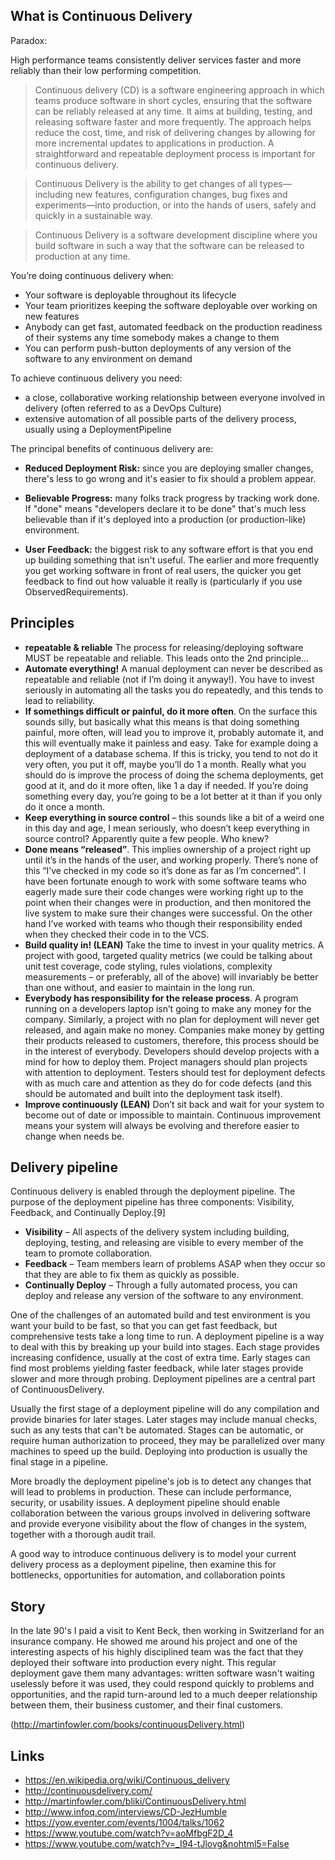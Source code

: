 ## What is Continuous Delivery

Paradox:

High performance teams consistently deliver services faster and more 
reliably than their low performing competition.

> Continuous delivery (CD) is a software engineering approach in which teams produce software in short cycles,
> ensuring that the software can be reliably released at any time. It aims at building,
> testing, and releasing software faster and more frequently. The approach helps reduce the cost,
> time, and risk of delivering changes by allowing for more incremental updates to applications in production.
> A straightforward and repeatable deployment process is important for continuous delivery.


> Continuous Delivery is the ability to get changes of all types—including new features, 
> configuration changes, bug fixes and experiments—into production, 
> or into the hands of users, safely and quickly in a sustainable way.


> Continuous Delivery is a software development discipline where you build software in such a way 
> that the software can be released to production at any time.

You’re doing continuous delivery when:

* Your software is deployable throughout its lifecycle
* Your team prioritizes keeping the software deployable over working on new features
* Anybody can get fast, automated feedback on the production readiness of their systems any time somebody makes a change to them
* You can perform push-button deployments of any version of the software to any environment on demand

To achieve continuous delivery you need:

* a close, collaborative working relationship between everyone involved 
  in delivery (often referred to as a DevOps Culture)
* extensive automation of all possible parts of the delivery process, 
  usually using a DeploymentPipeline
  
The principal benefits of continuous delivery are:


* **Reduced Deployment Risk:** since you are deploying smaller changes, 
  there's less to go wrong and it's easier to fix should a problem appear.

* **Believable Progress:** many folks track progress by tracking work done. 
  If "done" means "developers declare it to be done" that's much less believable than if it's deployed into a production (or production-like) environment.

* **User Feedback:** the biggest risk to any software effort is that you end up building something that isn't useful. The earlier and more frequently you get working software in front of real users, 
  the quicker you get feedback to find out how valuable it really is (particularly if you use ObservedRequirements).
  
## Principles

* **repeatable & reliable** The process for releasing/deploying software MUST be repeatable and reliable. This leads onto the 2nd principle…
* **Automate everything!** A manual deployment can never be described as repeatable and reliable (not if I’m doing it anyway!). You have to invest seriously in automating all the tasks you do repeatedly, and this tends to lead to reliability.
* **If somethings difficult or painful, do it more often**. On the surface this sounds silly, but basically what this means is that doing something painful, more often, will lead you to improve it, probably automate it, and this will eventually make it painless and easy. Take for example doing a deployment of a database schema. If this is tricky, you tend to not do it very often, you put it off, maybe you’ll do 1 a month. Really what you should do is improve the process of doing the schema deployments, get good at it, and do it more often, like 1 a day if needed. If you’re doing something every day, you’re going to be a lot better at it than if you only do it once a month.
* **Keep everything in source control** – this sounds like a bit of a weird one in this day and age, I mean seriously, who doesn’t keep everything in source control? Apparently quite a few people. Who knew?
* **Done means “released”**. This implies ownership of a project right up until it’s in the hands of the user, and working properly. There’s none of this “I’ve checked in my code so it’s done as far as I’m concerned”. I have been fortunate enough to work with some software teams who eagerly made sure their code changes were working right up to the point when their changes were in production, and then monitored the live system to make sure their changes were successful. On the other hand I’ve worked with teams who though their responsibility ended when they checked their code in to the VCS.
* **Build quality in! (LEAN)** Take the time to invest in your quality metrics. A project with good, targeted quality metrics (we could be talking about unit test coverage, code styling, rules violations, complexity measurements – or preferably, all of the above) will invariably be better than one without, and easier to maintain in the long run.
* **Everybody has responsibility for the release process**. A program running on a developers laptop isn’t going to make any money for the company. Similarly, a project with no plan for deployment will never get released, and again make no money. Companies make money by getting their products released to customers, therefore, this process should be in the interest of everybody. Developers should develop projects with a mind for how to deploy them. Project managers should plan projects with attention to deployment. Testers should test for deployment defects with as much care and attention as they do for code defects (and this should be automated and built into the deployment task itself).
* **Improve continuously (LEAN)** Don’t sit back and wait for your system to become out of date or impossible to maintain. Continuous improvement means your system will always be evolving and therefore easier to change when needs be.
  

## Delivery pipeline

Continuous delivery is enabled through the deployment pipeline. 
The purpose of the deployment pipeline has three components: Visibility, Feedback, and Continually Deploy.[9]


* **Visibility** – All aspects of the delivery system including building, deploying, testing, and releasing are visible to every member of the team to promote collaboration.
* **Feedback** – Team members learn of problems ASAP when they occur so that they are able to fix them as quickly as possible.
* **Continually Deploy** – Through a fully automated process, you can deploy and release any version of the software to any environment.


One of the challenges of an automated build and test environment is you want your build to be fast, 
so that you can get fast feedback, but comprehensive tests take a long time to run. 
A deployment pipeline is a way to deal with this by breaking up your build into stages. 
Each stage provides increasing confidence, usually at the cost of extra time. 
Early stages can find most problems yielding faster feedback, while later stages provide slower and more through probing. 
Deployment pipelines are a central part of ContinuousDelivery.

Usually the first stage of a deployment pipeline will do any compilation and provide binaries for later stages. 
Later stages may include manual checks, such as any tests that can't be automated. 
Stages can be automatic, or require human authorization to proceed, they may be parallelized over 
many machines to speed up the build. Deploying into production is usually the final stage in a pipeline.

More broadly the deployment pipeline's job is to detect any changes that will lead to problems in production. 
These can include performance, security, or usability issues. 
A deployment pipeline should enable collaboration between the various groups involved in delivering software 
and provide everyone visibility about the flow of changes in the system, together with a thorough audit trail.

A good way to introduce continuous delivery is to model your current delivery process as a deployment pipeline, 
then examine this for bottlenecks, opportunities for automation, and collaboration points


## Story 

In the late 90's I paid a visit to Kent Beck, then working in Switzerland for an insurance company. 
He showed me around his project and one of the interesting aspects of his highly disciplined team was the 
fact that they deployed their software into production every night. 
This regular deployment gave them many advantages: written software wasn't waiting uselessly before it was used, 
they could respond quickly to problems and opportunities, 
and the rapid turn-around led to a much deeper relationship between them, their business customer, and their final customers.

(http://martinfowler.com/books/continuousDelivery.html)


## Links

* https://en.wikipedia.org/wiki/Continuous_delivery
* http://continuousdelivery.com/
* http://martinfowler.com/bliki/ContinuousDelivery.html
* http://www.infoq.com/interviews/CD-JezHumble
* https://yow.eventer.com/events/1004/talks/1062
* https://www.youtube.com/watch?v=aoMfbgF2D_4
* https://www.youtube.com/watch?v=_I94-tJlovg&nohtml5=False


